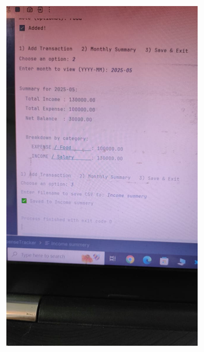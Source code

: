 
 ![Image Alt](https://github.com/salmansiddiqui75/ExpenseTracker/blob/e282ee0075230ad1e6bb840b2ab24135f9a04dfd/WhatsApp%20Image%202025-05-20%20at%204.17.06%20PM.jpeg)

